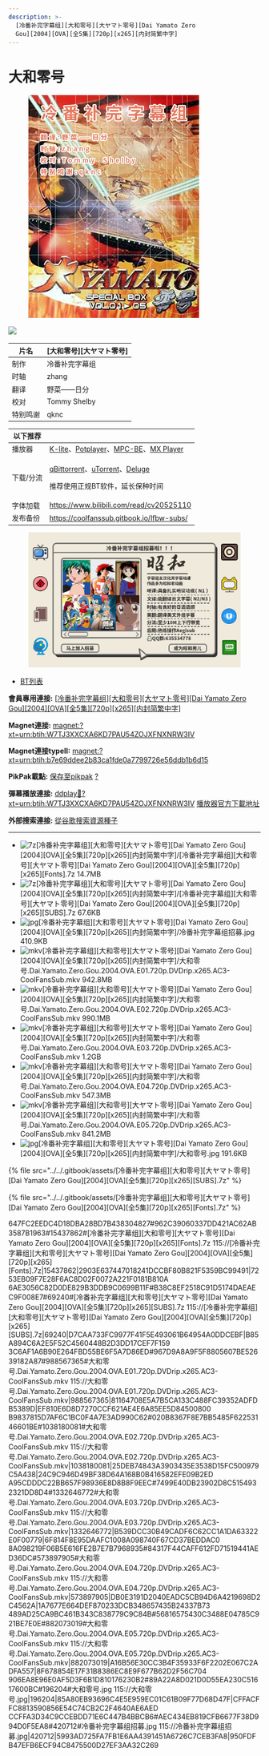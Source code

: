 ```yaml
---
description: >-
  [冷番补完字幕组][大和零号][大ヤマト零号][Dai Yamato Zero
  Gou][2004][OVA][全5集][720p][x265][内封简繁中字]
---
```


# 大和零号





<figure><img src="../../.gitbook/assets/大和零号.jpg" alt=""><figcaption></figcaption></figure>

![](https://img.gejiba.com/images/cc8af6c536629fdc7a4a833384ae2a50.jpg)

| 片名   | \[大和零号]\[大ヤマト零号] |
| ---- | ---------------- |
| 制作   | 冷番补完字幕组          |
| 时轴   | zhang            |
| 翻译   | 野菜——日分           |
| 校对   | Tommy Shelby     |
| 特别鸣谢 | qknc             |

&#x20;

| 以下推荐  |                                                                                                                                                                                                                                              |
| ----- | -------------------------------------------------------------------------------------------------------------------------------------------------------------------------------------------------------------------------------------------- |
| 播放器   | [K-lite](https://codecguide.com/download_kl.htm)、[Potplayer](https://potplayer.daum.net/)、[MPC-BE](https://sourceforge.net/projects/mpcbe/)、[MX Player](https://www.lanzoui.com/b688551)                                                     |
| 下载/分流 | <p><a href="https://github.com/c0re100/qBittorrent-Enhanced-Edition/releases">qBittorrent</a>、<a href="https://hungryxhz.lanzouu.com/iUAtd058gd4h">uTorrent</a>、<a href="https://deluge-torrent.org/">Deluge</a></p><p>推荐使用正规BT软件，延长保种时间</p> |
| 字体加载  | https://www.bilibili.com/read/cv20525110                                                                                                                                                                                                     |
| 发布备份  | https://coolfanssub.gitbook.io/lfbw-subs/                                                                                                                                                                                                    |

&#x20;

<figure><img src="../../.gitbook/assets/image (4).png" alt=""><figcaption></figcaption></figure>

* [BT列表](https://share.dmhy.org/topics/view/626992_Dai_Yamato_Zero_Gou_2004_OVA_5_720p_x265.html#tabs-1)

**會員專用連接:** [\[冷番补完字幕组\]\[大和零号\]\[大ヤマト零号\]\[Dai Yamato Zero Gou\]\[2004\]\[OVA\]\[全5集\]\[720p\]\[x265\]\[内封简繁中字\]](https://dl.dmhy.org/2023/01/09/b7e69ddee2b83ca1fde0a7799726e56ddb1b6d15.torrent)

**Magnet連接:** [magnet:?xt=urn:btih:W7TJ3XXCXA6KD7PAU54ZOJXFNXNRW3IV](https://magnet/?xt=urn:btih:W7TJ3XXCXA6KD7PAU54ZOJXFNXNRW3IV\&dn=\&tr=http%3A%2F%2F104.143.10.186%3A8000%2Fannounce\&tr=udp%3A%2F%2F104.143.10.186%3A8000%2Fannounce\&tr=http%3A%2F%2Ftracker.openbittorrent.com%3A80%2Fannounce\&tr=http%3A%2F%2Ftracker3.itzmx.com%3A6961%2Fannounce\&tr=http%3A%2F%2Ftracker4.itzmx.com%3A2710%2Fannounce\&tr=http%3A%2F%2Ftracker.publicbt.com%3A80%2Fannounce\&tr=http%3A%2F%2Ftracker.prq.to%2Fannounce\&tr=http%3A%2F%2Fopen.acgtracker.com%3A1096%2Fannounce\&tr=https%3A%2F%2Ft-115.rhcloud.com%2Fonly_for_ylbud\&tr=http%3A%2F%2Ftracker1.itzmx.com%3A8080%2Fannounce\&tr=http%3A%2F%2Ftracker2.itzmx.com%3A6961%2Fannounce\&tr=udp%3A%2F%2Ftracker1.itzmx.com%3A8080%2Fannounce\&tr=udp%3A%2F%2Ftracker2.itzmx.com%3A6961%2Fannounce\&tr=udp%3A%2F%2Ftracker3.itzmx.com%3A6961%2Fannounce\&tr=udp%3A%2F%2Ftracker4.itzmx.com%3A2710%2Fannounce\&tr=http%3A%2F%2Fnyaa.tracker.wf%3A7777%2Fannounce)

**Magnet連接typeII:** [magnet:?xt=urn:btih:b7e69ddee2b83ca1fde0a7799726e56ddb1b6d15](https://magnet/?xt=urn:btih:b7e69ddee2b83ca1fde0a7799726e56ddb1b6d15)

**PikPak載點:** [保存至pikpak](https://drive.mypikpak.com/landing?__add_url=magnet:?xt=urn:btih:b7e69ddee2b83ca1fde0a7799726e56ddb1b6d15&__source=dmhy&__campaign=detail\&login=oauth) [?](https://www.mypikpak.com/)

**彈幕播放連接:** [ddplay:magnet:?xt=urn:btih:W7TJ3XXCXA6KD7PAU54ZOJXFNXNRW3IV](ddplay:magnet:?xt=urn:btih:W7TJ3XXCXA6KD7PAU54ZOJXFNXNRW3IV\&dn=\&tr=http%3A%2F%2F104.143.10.186%3A8000%2Fannounce\&tr=udp%3A%2F%2F104.143.10.186%3A8000%2Fannounce\&tr=http%3A%2F%2Ftracker.openbittorrent.com%3A80%2Fannounce\&tr=http%3A%2F%2Ftracker3.itzmx.com%3A6961%2Fannounce\&tr=http%3A%2F%2Ftracker4.itzmx.com%3A2710%2Fannounce\&tr=http%3A%2F%2Ftracker.publicbt.com%3A80%2Fannounce\&tr=http%3A%2F%2Ftracker.prq.to%2Fannounce\&tr=http%3A%2F%2Fopen.acgtracker.com%3A1096%2Fannounce\&tr=https%3A%2F%2Ft-115.rhcloud.com%2Fonly_for_ylbud\&tr=http%3A%2F%2Ftracker1.itzmx.com%3A8080%2Fannounce\&tr=http%3A%2F%2Ftracker2.itzmx.com%3A6961%2Fannounce\&tr=udp%3A%2F%2Ftracker1.itzmx.com%3A8080%2Fannounce\&tr=udp%3A%2F%2Ftracker2.itzmx.com%3A6961%2Fannounce\&tr=udp%3A%2F%2Ftracker3.itzmx.com%3A6961%2Fannounce\&tr=udp%3A%2F%2Ftracker4.itzmx.com%3A2710%2Fannounce\&tr=http%3A%2F%2Fnyaa.tracker.wf%3A7777%2Fannounce) [播放器官方下載地址](http://www.dandanplay.com/?from=dmhy)

**外部搜索連接:** [從谷歌搜索資源種子](https://www.google.com/search?oe=utf-8\&q=b7e69ddee2b83ca1fde0a7799726e56ddb1b6d15)

***

* ![7z](https://share.dmhy.org/images/icon/7z.gif)\[冷番补完字幕组]\[大和零号]\[大ヤマト零号]\[Dai Yamato Zero Gou]\[2004]\[OVA]\[全5集]\[720p]\[x265]\[内封简繁中字]/\[冷番补完字幕组]\[大和零号]\[大ヤマト零号]\[Dai Yamato Zero Gou]\[2004]\[OVA]\[全5集]\[720p]\[x265]\[Fonts].7z 14.7MB
* ![7z](https://share.dmhy.org/images/icon/7z.gif)\[冷番补完字幕组]\[大和零号]\[大ヤマト零号]\[Dai Yamato Zero Gou]\[2004]\[OVA]\[全5集]\[720p]\[x265]\[内封简繁中字]/\[冷番补完字幕组]\[大和零号]\[大ヤマト零号]\[Dai Yamato Zero Gou]\[2004]\[OVA]\[全5集]\[720p]\[x265]\[SUBS].7z 67.6KB
* ![jpg](https://share.dmhy.org/images/icon/jpg.gif)\[冷番补完字幕组]\[大和零号]\[大ヤマト零号]\[Dai Yamato Zero Gou]\[2004]\[OVA]\[全5集]\[720p]\[x265]\[内封简繁中字]/冷番补完字幕组招募.jpg 410.9KB
* ![mkv](https://share.dmhy.org/images/icon/mkv.gif)\[冷番补完字幕组]\[大和零号]\[大ヤマト零号]\[Dai Yamato Zero Gou]\[2004]\[OVA]\[全5集]\[720p]\[x265]\[内封简繁中字]/大和零号.Dai.Yamato.Zero.Gou.2004.OVA.E01.720p.DVDrip.x265.AC3-CoolFansSub.mkv 942.8MB
* ![mkv](https://share.dmhy.org/images/icon/mkv.gif)\[冷番补完字幕组]\[大和零号]\[大ヤマト零号]\[Dai Yamato Zero Gou]\[2004]\[OVA]\[全5集]\[720p]\[x265]\[内封简繁中字]/大和零号.Dai.Yamato.Zero.Gou.2004.OVA.E02.720p.DVDrip.x265.AC3-CoolFansSub.mkv 990.1MB
* ![mkv](https://share.dmhy.org/images/icon/mkv.gif)\[冷番补完字幕组]\[大和零号]\[大ヤマト零号]\[Dai Yamato Zero Gou]\[2004]\[OVA]\[全5集]\[720p]\[x265]\[内封简繁中字]/大和零号.Dai.Yamato.Zero.Gou.2004.OVA.E03.720p.DVDrip.x265.AC3-CoolFansSub.mkv 1.2GB
* ![mkv](https://share.dmhy.org/images/icon/mkv.gif)\[冷番补完字幕组]\[大和零号]\[大ヤマト零号]\[Dai Yamato Zero Gou]\[2004]\[OVA]\[全5集]\[720p]\[x265]\[内封简繁中字]/大和零号.Dai.Yamato.Zero.Gou.2004.OVA.E04.720p.DVDrip.x265.AC3-CoolFansSub.mkv 547.3MB
* ![mkv](https://share.dmhy.org/images/icon/mkv.gif)\[冷番补完字幕组]\[大和零号]\[大ヤマト零号]\[Dai Yamato Zero Gou]\[2004]\[OVA]\[全5集]\[720p]\[x265]\[内封简繁中字]/大和零号.Dai.Yamato.Zero.Gou.2004.OVA.E05.720p.DVDrip.x265.AC3-CoolFansSub.mkv 841.2MB
* ![jpg](https://share.dmhy.org/images/icon/jpg.gif)\[冷番补完字幕组]\[大和零号]\[大ヤマト零号]\[Dai Yamato Zero Gou]\[2004]\[OVA]\[全5集]\[720p]\[x265]\[内封简繁中字]/大和零号.jpg 191.6KB

{% file src="../../.gitbook/assets/[冷番补完字幕组][大和零号][大ヤマト零号][Dai Yamato Zero Gou][2004][OVA][全5集][720p][x265][SUBS].7z" %}

{% file src="../../.gitbook/assets/[冷番补完字幕组][大和零号][大ヤマト零号][Dai Yamato Zero Gou][2004][OVA][全5集][720p][x265][Fonts].7z" %}



647FC2EEDC4D18DBA28BD7B438304827#962C39060337DD421AC62AB3587B1963#15437862#\[冷番补完字幕组]\[大和零号]\[大ヤマト零号]\[Dai Yamato Zero Gou]\[2004]\[OVA]\[全5集]\[720p]\[x265]\[Fonts].7z 115://\[冷番补完字幕组]\[大和零号]\[大ヤマト零号]\[Dai Yamato Zero Gou]\[2004]\[OVA]\[全5集]\[720p]\[x265]\[Fonts].7z|15437862|2903E637447018241DCCBF80B821F5359BC99491|7253EB09F7E28F6AC8D02F0072A221F0181B810A 6AE3056C82D0DE829B3DDB9C0699B11F#B38C8EF2518C91D5174DAEAEC9F008E7#69240#\[冷番补完字幕组]\[大和零号]\[大ヤマト零号]\[Dai Yamato Zero Gou]\[2004]\[OVA]\[全5集]\[720p]\[x265]\[SUBS].7z 115://\[冷番补完字幕组]\[大和零号]\[大ヤマト零号]\[Dai Yamato Zero Gou]\[2004]\[OVA]\[全5集]\[720p]\[x265]\[SUBS].7z|69240|D7CAA733FC9977F41F5E493061B64954A0DDCEBF|B85A894C6A2E5F52C4560448B2D3DD17CEF7F159 3C6AF1A6B90E264FBD55BE6F5A7D86ED#967D9A8A9F5F8805607BE52639182A87#988567365#大和零号.Dai.Yamato.Zero.Gou.2004.OVA.E01.720p.DVDrip.x265.AC3-CoolFansSub.mkv 115://大和零号.Dai.Yamato.Zero.Gou.2004.OVA.E01.720p.DVDrip.x265.AC3-CoolFansSub.mkv|988567365|81164708E5A7B5CA133C488FC39352ADFDB5389D|EF810E6D8D7270CCF621AE4E6A85EE5D84500800 B9837815D7AF6C1BC0F4A7E3AD990C62#020B8367F8E7BB5485F62253146601BE#1038180081#大和零号.Dai.Yamato.Zero.Gou.2004.OVA.E02.720p.DVDrip.x265.AC3-CoolFansSub.mkv 115://大和零号.Dai.Yamato.Zero.Gou.2004.OVA.E02.720p.DVDrip.x265.AC3-CoolFansSub.mkv|1038180081|25DEB74843A3903435E3538D15FC500979C5A438|24C9C946D49BF38D64A168B0B416582EFE09B2ED A95CDDDC22BB657F98936E8D8B8F9EEC#7499E40DB23902D8C5154932321DD8D4#1332646772#大和零号.Dai.Yamato.Zero.Gou.2004.OVA.E03.720p.DVDrip.x265.AC3-CoolFansSub.mkv 115://大和零号.Dai.Yamato.Zero.Gou.2004.OVA.E03.720p.DVDrip.x265.AC3-CoolFansSub.mkv|1332646772|B539DCC30B49CADF6C62CC1A1DA63322E0F00779|6F814F8E95DAAFC1008A098740F67CD37BEDDAC0 8A098219F06B5E616FE2B7E7B7968935#84317F44CAFF612FD71519441AED36DC#573897905#大和零号.Dai.Yamato.Zero.Gou.2004.OVA.E04.720p.DVDrip.x265.AC3-CoolFansSub.mkv 115://大和零号.Dai.Yamato.Zero.Gou.2004.OVA.E04.720p.DVDrip.x265.AC3-CoolFansSub.mkv|573897905|DB0E3191D2040EADC5CB94D6A4219698D2C4562A|1A7677E664DEF870233DCB348657435B24337B73 489AD25CA9BC461B343C838779C9C84B#56816575430C3488E04785C921BE7E0E#882073019#大和零号.Dai.Yamato.Zero.Gou.2004.OVA.E05.720p.DVDrip.x265.AC3-CoolFansSub.mkv 115://大和零号.Dai.Yamato.Zero.Gou.2004.OVA.E05.720p.DVDrip.x265.AC3-CoolFansSub.mkv|882073019|A16B56E30CC3B4F35933F6F2202E067C2ADFA557|8F678854E17F31B8386EC8E9F677B62D2F56C704 906EA8E96E0AF5D3F6B1D810176230B2#89A22A8D021D0D55EA230C51617600BC#196204#大和零号.jpg 115://大和零号.jpg|196204|85A80EB93696C4E5E959EC01C61B09F77D68D47F|CFFACFFC8813590856E54C74CB2C2F4640AE6AED CCFFA3D34C9CCEBDD71E6C447B4BBCB6#AEC434EB819CFB6677F38D994D0F5EA8#420712#冷番补完字幕组招募.jpg 115://冷番补完字幕组招募.jpg|420712|5993AD725FA7FB1E6AA4391451A6726C7CEB3FA8|950FDFB47EFB6ECF94C8475500D27EF3AA32C269
